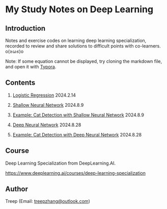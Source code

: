 # My Study Notes on Deep Learning

## Introduction

Notes and exercise codes on learning deep learning specialization, recorded to review and share solutions to difficult points with co-learners. o(≥ω≤)o

Note: If some equation cannot be displayed, try cloning the markdown file, and open it with [Typora](https://typora.io/).

## Contents

1. [Logistic Regression](./1.LogisticRegression.md) 2024.2.14

1. [Shallow Neural Network](./2.ShallowNeuralNetwork.md) 2024.8.9

1. [Example: Cat Detection with Shallow Neural Network](./3.Example-CatDetectionWithShallowNeuralNetwork.md) 2024.8.9

1. [Deep Neural Network](./4.DeepNeuralNetwork.md) 2024.8.28

1. [Example: Cat Detection with Deep Neural Network](5.ExampleCatDetectionWithDeepNeuralNetwork.md) 2024.8.28

   

## Course

Deep Learning Specialization from DeepLearning.AI.

https://www.deeplearning.ai/courses/deep-learning-specialization



## Author

Treep (Email: treepzhang@outlook.com)